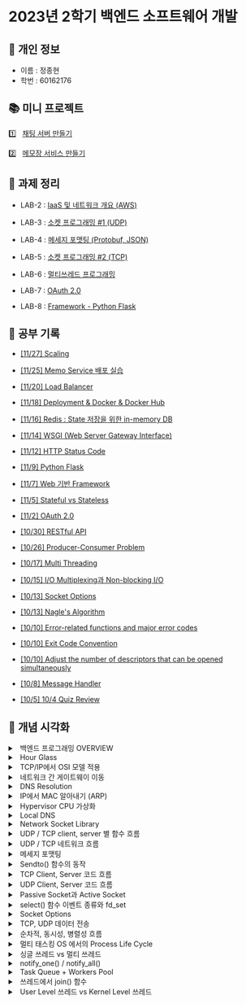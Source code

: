 # 2023년 2학기 백엔드 소프트웨어 개발

## 📁 개인 정보

* 이름 : 정종현
* 학번 : 60162176

## 📚 미니 프로젝트

1️⃣ &nbsp; [채팅 서버 만들기](https://github.com/almond0115/mju-backend-dev/blob/main/project/chat_server/server/README.md)

2️⃣ &nbsp; [메모장 서비스 만들기](https://github.com/almond0115/mju-backend-dev/blob/main/project/memo_server/readme.md)

## 📝 과제 정리

* LAB-2 : [IaaS 및 네트워크 개요 (AWS)](https://github.com/almond0115/mju-backend-dev/blob/main/lab2/README.md)

* LAB-3 : [소켓 프로그래밍 #1 (UDP)](https://github.com/almond0115/mju-backend-dev/blob/main/lab3/README.md)

* LAB-4 : [메세지 포맷팅 (Protobuf, JSON)](https://github.com/almond0115/mju-backend-dev/blob/main/lab4/README.md)

* LAB-5 : [소켓 프로그래밍 #2 (TCP)](https://github.com/almond0115/mju-backend-dev/blob/main/lab5/README.md)

* LAB-6 : [멀티쓰레드 프로그래밍](https://github.com/almond0115/mju-backend-dev/blob/main/lab6/README.md)

* LAB-7 : [OAuth 2.0](https://github.com/almond0115/mju-backend-dev/blob/main/lab7/README.md)

* LAB-8 : [Framework - Python Flask](https://github.com/almond0115/mju-backend-dev/blob/main/lab8/README.md)

## 🤔 공부 기록 

* [[11/27] Scaling](https://github.com/almond0115/mju-backend-dev/blob/main/study/scaling.md)

* [[11/25] Memo Service 배포 실습](https://github.com/almond0115/mju-backend-dev/blob/main/project/memo_server/elb.md)

* [[11/20] Load Balancer](https://github.com/almond0115/mju-backend-dev/blob/main/study/load_balancer.md)

* [[11/18] Deployment & Docker & Docker Hub](https://github.com/almond0115/mju-backend-dev/blob/main/study/docker.md)

* [[11/16] Redis : State 저장을 위한 in-memory DB](https://github.com/almond0115/mju-backend-dev/blob/main/study/redis.md)

* [[11/14] WSGI (Web Server Gateway Interface)](https://github.com/almond0115/mju-backend-dev/blob/main/study/wsgi.md)

* [[11/12] HTTP Status Code](https://github.com/almond0115/mju-backend-dev/blob/main/study/http_status.md)

* [[11/9] Python Flask](https://github.com/almond0115/mju-backend-dev/blob/main/study/python_flask.md)

* [[11/7] Web 기반 Framework](https://github.com/almond0115/mju-backend-dev/blob/main/study/framework.md)

* [[11/5] Stateful vs Stateless](https://github.com/almond0115/mju-backend-dev/blob/main/study/state.md) 

* [[11/2] OAuth 2.0](https://github.com/almond0115/mju-backend-dev/blob/main/study/oauth.md) 

* [[10/30] RESTful API](https://github.com/almond0115/mju-backend-dev/blob/main/study/restful_api.md) 

* [[10/26] Producer-Consumer Problem](https://github.com/almond0115/mju-backend-dev/blob/main/study/producer_consumer/README.md)

* [[10/17] Multi Threading](https://github.com/almond0115/mju-backend-dev/blob/main/study/multi_threading.md)

* [[10/15] I/O Multiplexing과 Non-blocking I/O](https://github.com/almond0115/mju-backend-dev/blob/main/study/IO/README.md)

* [[10/13] Socket Options](https://github.com/almond0115/mju-backend-dev/blob/main/study/socket_options.md)

* [[10/13] Nagle's Algorithm](https://github.com/almond0115/mju-backend-dev/blob/main/study/nagle.md)

* [[10/10] Error-related functions and major error codes](https://github.com/almond0115/mju-backend-dev/blob/main/study/error.md)

* [[10/10] Exit Code Convention](https://github.com/almond0115/mju-backend-dev/blob/main/study/return.md)

* [[10/10] Adjust the number of descriptors that can be opened simultaneously](https://github.com/almond0115/mju-backend-dev/blob/main/study/ulimit.md)

* [[10/8] Message Handler](https://github.com/almond0115/mju-backend-dev/blob/main/study/message_handler/README.md)

* [[10/5] 10/4 Quiz Review](https://github.com/almond0115/mju-backend-dev/blob/main/study/quiz/231004.md)

## 📖 개념 시각화
 
<details>
   <summary>  <a> &nbsp; 백엔드 프로그래밍 OVERVIEW </a>  </summary>
   <img src = "https://github.com/mjubackend/io_multiplexing/assets/77084379/179e01a1-9210-4bac-9798-a3e2c23321ae">
</details>

<details>
   <summary> <a> &nbsp; Hour Glass </a> </summary>
   <img src = "asset/img/drawing/week_1/Hour glass.png">
</details>

<details>
   <summary> <a>  &nbsp; TCP/IP에서 OSI 모델 적용</a> </summary>
   <img src = "asset/img/drawing/week_1/OSI Model.png">
</details>

<details>
   <summary> <a> &nbsp; 네트워크 간 게이트웨이 이동</a> </summary>
   <img src = "asset/img/drawing/week_1/Network_gateway.png">
</details>

<details>
   <summary> <a> &nbsp; DNS Resolution</a> </summary>
   <img src = "asset/img/drawing/week_1/DNS Resolution.png">
</details>

<details>
   <summary> <a> &nbsp; IP에서 MAC 알아내기 (ARP) </a> </summary>
   <img src = "asset/img/drawing/week_1/ARP.png">
</details>

<details>
   <summary> <a> &nbsp; Hypervisor CPU 가상화 </a> </summary>
   <img src = "asset/img/drawing/week_2/Hypervisor.png">
</details>

<details>
   <summary> <a> &nbsp; Local DNS </a> </summary>
   <img src = "asset/img/drawing/week_2/LocalDNS.png">
</details>

<details>
   <summary> <a> &nbsp; Network Socket Library </a> </summary>
   <img src = "asset/img/drawing/week_3/NetworkSocketLibrary.png">
</details>

<details>
   <summary> <a> &nbsp; UDP / TCP client, server 별 함수 흐름 </a> </summary>
   <img src = "asset/img/drawing/week_3/SocketFunc.png">
</details>

<details>
   <summary> <a> &nbsp; UDP / TCP 네트워크 흐름 </a> </summary>
   <img src = "asset/img/drawing/week_3/SocketNetwork.png">
</details>

<details>
   <summary> <a> &nbsp; 메세지 포맷팅 </a> </summary>
   <img src = "asset/img/drawing/week_4/MessageFormat.png">
</details>

<details>
   <summary> <a> &nbsp; Sendto() 함수의 동작 </a> </summary>
   <img src = "asset/img/drawing/week_4/SendtoFunc.png">
</details>

<details>
   <summary> <a> &nbsp; TCP Client, Server 코드 흐름 </a> </summary>
   <img src = "asset/img/drawing/week_4/TCPFunc.png">
</details>

<details>
   <summary> <a> &nbsp; UDP Client, Server 코드 흐름 </a> </summary>
   <img src = "asset/img/drawing/week_4/UDPFunc.png">
</details>

<details>
   <summary> <a> &nbsp; Passive Socket과 Active Socket </a> </summary>
   <img src = "asset/img/drawing/week_5/PassiveActiveSocket.png">
</details>

<details>
   <summary> <a> &nbsp; select() 함수 이벤트 종류와 fd_set </a> </summary>
   <img src = "asset/img/drawing/week_5/selectFunc.png">
</details>

<details>
   <summary> <a> &nbsp; Socket Options </a> </summary>
   <img src = "asset/img/drawing/week_5/SocketOptions.png">
</details>

<details>
   <summary> <a> &nbsp; TCP, UDP 데이터 전송 </a> </summary>
   <img src = "asset/img/drawing/week_5/TCPUDPTransfer.png">
</details>

<details>
   <summary> <a> &nbsp; 순차적, 동시성, 병렬성 흐름 </a> </summary>
   <img src = "asset/img/drawing/week_6/Concurrency.png">
</details>

<details>
   <summary> <a> &nbsp; 멀티 태스킹 OS 에서의 Process Life Cycle </a> </summary>
   <img src = "asset/img/drawing/week_6/MultiTasking.png">
</details>

<details>
   <summary> <a> &nbsp; 싱글 쓰레드 vs 멀티 쓰레드 </a> </summary>
   <img src = "asset/img/drawing/week_6/MultiThread.png">
</details>

<details>
   <summary> <a> &nbsp; notify_one() / notify_all() </a> </summary>
   <img src = "asset/img/drawing/week_6/notifyOne.png">
</details>

<details>
   <summary> <a> &nbsp; Task Queue + Workers Pool </a> </summary>
   <img src = "asset/img/drawing/week_6/TaskQueue.png">
</details>

<details>
   <summary> <a> &nbsp; 쓰레드에서 join() 함수</a> </summary>
   <img src = "asset/img/drawing/week_6/ThreadJoin.png">
</details>

<details>
   <summary> <a> &nbsp; User Level 쓰레드 vs Kernel Level 쓰레드 </a> </summary>
   <img src = "asset/img/drawing/week_6/UserKernelLevel.png">
</details>